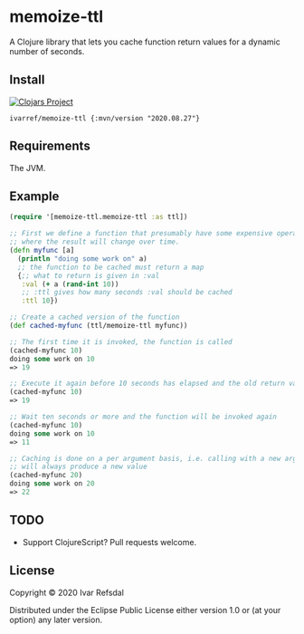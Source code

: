# memoize-ttl

A Clojure library that lets you cache function return values for a dynamic number of seconds.

## Install

[![Clojars Project](https://img.shields.io/clojars/v/ivarref/memoize-ttl.svg)](https://clojars.org/ivarref/memoize-ttl)

`ivarref/memoize-ttl {:mvn/version "2020.08.27"}`

## Requirements

The JVM.

## Example

```clojure
(require '[memoize-ttl.memoize-ttl :as ttl])

;; First we define a function that presumably have some expensive operation 
;; where the result will change over time.
(defn myfunc [a]
  (println "doing some work on" a)
  ;; the function to be cached must return a map
  {;; what to return is given in :val
   :val (+ a (rand-int 10)) 
   ;; :ttl gives how many seconds :val should be cached   
   :ttl 10})

;; Create a cached version of the function
(def cached-myfunc (ttl/memoize-ttl myfunc))

;; The first time it is invoked, the function is called
(cached-myfunc 10)
doing some work on 10
=> 19

;; Execute it again before 10 seconds has elapsed and the old return value will be used
(cached-myfunc 10) 
=> 19

;; Wait ten seconds or more and the function will be invoked again
(cached-myfunc 10)
doing some work on 10
=> 11

;; Caching is done on a per argument basis, i.e. calling with a new argument
;; will always produce a new value
(cached-myfunc 20)
doing some work on 20
=> 22
```

## TODO

* Support ClojureScript? Pull requests welcome.

## License
   
Copyright © 2020 Ivar Refsdal
   
Distributed under the Eclipse Public License either version 1.0 or (at your option) any later version.